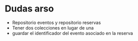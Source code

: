 # Dudas arso

- Repositorio eventos y repositorio reservas
- Tener dos colecciones en lugar de una
- guardar el identificador del evento asociado en la reserva